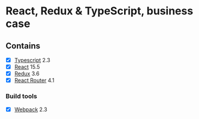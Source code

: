 # React, Redux & TypeScript, business case

## Contains

- [x] [Typescript](https://www.typescriptlang.org/) 2.3
- [x] [React](https://facebook.github.io/react/) 15.5
- [x] [Redux](https://github.com/reactjs/redux) 3.6
- [x] [React Router](https://github.com/ReactTraining/react-router) 4.1

### Build tools

- [x] [Webpack](https://webpack.github.io) 2.3
